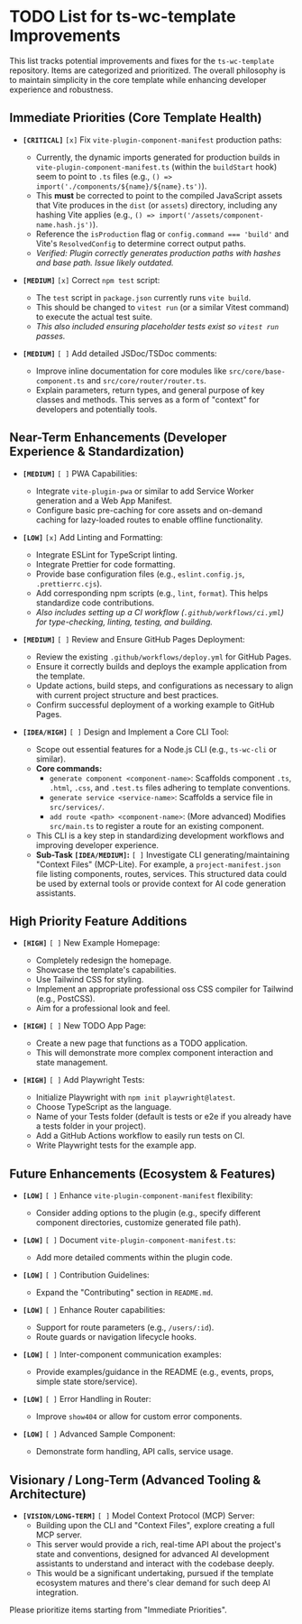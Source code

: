# TODO List for ts-wc-template Improvements

This list tracks potential improvements and fixes for the `ts-wc-template` repository. Items are categorized and prioritized. The overall philosophy is to maintain simplicity in the core template while enhancing developer experience and robustness.

## Immediate Priorities (Core Template Health)

- **`[CRITICAL]`** `[x]` Fix `vite-plugin-component-manifest` production paths:
  - Currently, the dynamic imports generated for production builds in `vite-plugin-component-manifest.ts` (within the `buildStart` hook) seem to point to `.ts` files (e.g., `() => import('./components/${name}/${name}.ts')`).
  - This **must** be corrected to point to the compiled JavaScript assets that Vite produces in the `dist` (or `assets`) directory, including any hashing Vite applies (e.g., `() => import('/assets/component-name.hash.js')`).
  - Reference the `isProduction` flag or `config.command === 'build'` and Vite's `ResolvedConfig` to determine correct output paths.
  - _Verified: Plugin correctly generates production paths with hashes and base path. Issue likely outdated._

- **`[MEDIUM]`** `[x]` Correct `npm test` script:
  - The `test` script in `package.json` currently runs `vite build`.
  - This should be changed to `vitest run` (or a similar Vitest command) to execute the actual test suite.
  - _This also included ensuring placeholder tests exist so `vitest run` passes._

- **`[MEDIUM]`** `[ ]` Add detailed JSDoc/TSDoc comments:
  - Improve inline documentation for core modules like `src/core/base-component.ts` and `src/core/router/router.ts`.
  - Explain parameters, return types, and general purpose of key classes and methods. This serves as a form of "context" for developers and potentially tools.

## Near-Term Enhancements (Developer Experience & Standardization)

- **`[MEDIUM]`** `[ ]` PWA Capabilities:
  - Integrate `vite-plugin-pwa` or similar to add Service Worker generation and a Web App Manifest.
  - Configure basic pre-caching for core assets and on-demand caching for lazy-loaded routes to enable offline functionality.


- **`[LOW]`** `[x]` Add Linting and Formatting:
  - Integrate ESLint for TypeScript linting.
  - Integrate Prettier for code formatting.
  - Provide base configuration files (e.g., `eslint.config.js`, `.prettierrc.cjs`).
  - Add corresponding npm scripts (e.g., `lint`, `format`). This helps standardize code contributions.
  - _Also includes setting up a CI workflow (`.github/workflows/ci.yml`) for type-checking, linting, testing, and building._

- **`[MEDIUM]`** `[ ]` Review and Ensure GitHub Pages Deployment:
  - Review the existing `.github/workflows/deploy.yml` for GitHub Pages.
  - Ensure it correctly builds and deploys the example application from the template.
  - Update actions, build steps, and configurations as necessary to align with current project structure and best practices.
  - Confirm successful deployment of a working example to GitHub Pages.


- **`[IDEA/HIGH]`** `[ ]` Design and Implement a Core CLI Tool:
  - Scope out essential features for a Node.js CLI (e.g., `ts-wc-cli` or similar).
  - **Core commands:**
    - `generate component <component-name>`: Scaffolds component `.ts`, `.html`, `.css`, and `.test.ts` files adhering to template conventions.
    - `generate service <service-name>`: Scaffolds a service file in `src/services/`.
    - `add route <path> <component-name>`: (More advanced) Modifies `src/main.ts` to register a route for an existing component.
  - This CLI is a key step in standardizing development workflows and improving developer experience.
  - **Sub-Task `[IDEA/MEDIUM]`:** `[ ]` Investigate CLI generating/maintaining "Context Files" (MCP-Lite). For example, a `project-manifest.json` file listing components, routes, services. This structured data could be used by external tools or provide context for AI code generation assistants.

## High Priority Feature Additions

- **`[HIGH]`** `[ ]` New Example Homepage:
  - Completely redesign the homepage.
  - Showcase the template's capabilities.
  - Use Tailwind CSS for styling.
  - Implement an appropriate professional oss CSS compiler for Tailwind (e.g., PostCSS).
  - Aim for a professional look and feel.

- **`[HIGH]`** `[ ]` New TODO App Page:
  - Create a new page that functions as a TODO application.
  - This will demonstrate more complex component interaction and state management.

- **`[HIGH]`** `[ ]` Add Playwright Tests:
  - Initialize Playwright with `npm init playwright@latest`.
  - Choose TypeScript as the language.
  - Name of your Tests folder (default is tests or e2e if you already have a tests folder in your project).
  - Add a GitHub Actions workflow to easily run tests on CI.
  - Write Playwright tests for the example app.

## Future Enhancements (Ecosystem & Features)

- **`[LOW]`** `[ ]` Enhance `vite-plugin-component-manifest` flexibility:
  - Consider adding options to the plugin (e.g., specify different component directories, customize generated file path).

- **`[LOW]`** `[ ]` Document `vite-plugin-component-manifest.ts`:
  - Add more detailed comments within the plugin code.

- **`[LOW]`** `[ ]` Contribution Guidelines:
  - Expand the "Contributing" section in `README.md`.

- **`[LOW]`** `[ ]` Enhance Router capabilities:
  - Support for route parameters (e.g., `/users/:id`).
  - Route guards or navigation lifecycle hooks.

- **`[LOW]`** `[ ]` Inter-component communication examples:
  - Provide examples/guidance in the README (e.g., events, props, simple state store/service).

- **`[LOW]`** `[ ]` Error Handling in Router:
  - Improve `show404` or allow for custom error components.

- **`[LOW]`** `[ ]` Advanced Sample Component:
  - Demonstrate form handling, API calls, service usage.

## Visionary / Long-Term (Advanced Tooling & Architecture)

- **`[VISION/LONG-TERM]`** `[ ]` Model Context Protocol (MCP) Server:
  - Building upon the CLI and "Context Files", explore creating a full MCP server.
  - This server would provide a rich, real-time API about the project's state and conventions, designed for advanced AI development assistants to understand and interact with the codebase deeply.
  - This would be a significant undertaking, pursued if the template ecosystem matures and there's clear demand for such deep AI integration.

Please prioritize items starting from "Immediate Priorities".
